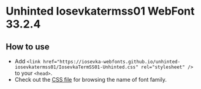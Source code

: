 # Unhinted Iosevkatermss01 WebFont 33.2.4

## How to use

- Add `<link href="https://iosevka-webfonts.github.io/unhinted-iosevkatermss01/IosevkaTermSS01-Unhinted.css" rel="stylesheet" />` to your `<head>`.
- Check out the [CSS file](./IosevkaTermSS01-Unhinted.css) for browsing the name of font family.
